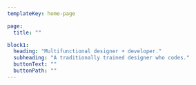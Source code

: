 ```yaml
---
templateKey: home-page

page:
  title: ""

block1:
  heading: "Multifunctional designer + developer."
  subheading: "A traditionally trained designer who codes."
  buttonText: ""
  buttonPath: ""
---
```

